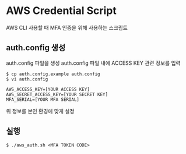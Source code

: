 
# AWS Credential Script

AWS CLI 사용할 때 MFA 인증을 위해 사용하는 스크립트

## auth.config 생성

auth.config 파일을 생성 
auth.config 파일 내에 ACCESS KEY 관련 정보를 입력

```
$ cp auth.config.example auth.config
$ vi auth.config
```

```
AWS_ACCESS_KEY=[YOUR ACCESS KEY]
AWS_SECRET_ACCESS_KEY=[YOUR SECRET KEY]
MFA_SERIAL=[YOUR MFA SERIAL]
```

위 정보를 본인 환경에 맞게 설정

## 실행

```
$ ./aws_auth.sh <MFA TOKEN CODE>
```
